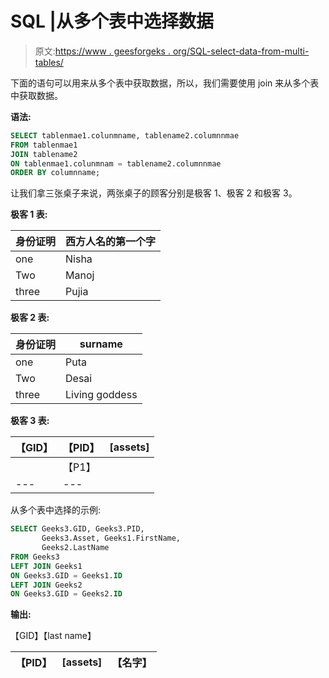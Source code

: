# SQL |从多个表中选择数据

> 原文:[https://www . geesforgeks . org/SQL-select-data-from-multi-tables/](https://www.geeksforgeeks.org/sql-select-data-from-multiple-tables/)

下面的语句可以用来从多个表中获取数据，所以，我们需要使用 join 来从多个表中获取数据。

**语法:**

```sql
SELECT tablenmae1.colunmname, tablename2.columnnmae    
FROM tablenmae1  
JOIN tablename2  
ON tablenmae1.colunmnam = tablename2.columnnmae
ORDER BY columnname;  

```

让我们拿三张桌子来说，两张桌子的顾客分别是极客 1、极客 2 和极客 3。

**极客 1 表:**

<center>

| 身份证明 | 西方人名的第一个字 |
| --- | --- |
| one | Nisha |
| Two | Manoj |
| three | Pujia |

</center>

**极客 2 表:**

<center>

| 身份证明 | surname |
| --- | --- |
| one | Puta |
| Two | Desai |
| three | Living goddess |

</center>

**极客 3 表:**

| 【GID】 | 【PID】 | [assets] |
| --- | --- | --- |
|  | 【P1】 |
| --- | --- |

从多个表中选择的示例:

```sql
SELECT Geeks3.GID, Geeks3.PID, 
       Geeks3.Asset, Geeks1.FirstName, 
       Geeks2.LastName  
FROM Geeks3
LEFT JOIN Geeks1 
ON Geeks3.GID = Geeks1.ID
LEFT JOIN Geeks2 
ON Geeks3.GID = Geeks2.ID  
```

**输出:**

【GID】【last name】

| 【PID】 | [assets] | 【名字】 |
| --- | --- | --- |